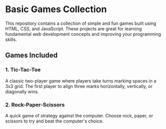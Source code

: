 # Basic Games Collection

This repository contains a collection of simple and fun games built using HTML, CSS, and JavaScript. These projects are great for learning fundamental web development concepts and improving your programming skills.

## Games Included

### 1. Tic-Tac-Toe
A classic two-player game where players take turns marking spaces in a 3x3 grid. The first player to align three marks horizontally, vertically, or diagonally wins.

### 2. Rock-Paper-Scissors
A quick game of strategy against the computer. Choose rock, paper, or scissors to try and beat the computer's choice.
